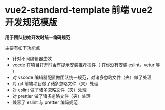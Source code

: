 # vue2-standard-template 前端 vue2 开发规范模版

**用于团队初始开发时统一编码规范**

主要有如下功能点

- 针对不同编辑器生效
- vocde 在项目打开时会有提示安装推荐插件（ 在你没有安装 eslint，vetur 等 ）
- 对 vscode 编辑器配置做团队统一规范，对诸多忽略文件（夹）做了处理
- 对 git 前端项目做了诸多忽略文件（夹）处理
- 对 eslint 做了诸多忽略文件（夹）处理
- 对 prettier 做了诸多忽略文件（夹）处理
- 兼容了 eslint 与 prettier 编码规范
